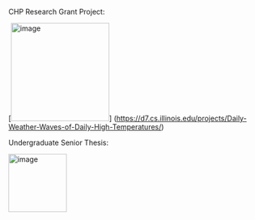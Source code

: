 CHP Research Grant Project: 

[<img width="194" alt="image" src="https://user-images.githubusercontent.com/130004911/230825092-01b22b3b-5bcb-4fcb-bb97-142286bbb9bb.png">]
(https://d7.cs.illinois.edu/projects/Daily-Weather-Waves-of-Daily-High-Temperatures/)

Undergraduate Senior Thesis:

[<img width="115" alt="image" src="https://user-images.githubusercontent.com/130004911/230824576-39b675f1-e72b-453b-a525-cacdc356d3b1.png">](https://vis.cs.illinois.edu/weather/temperature-radial/)


